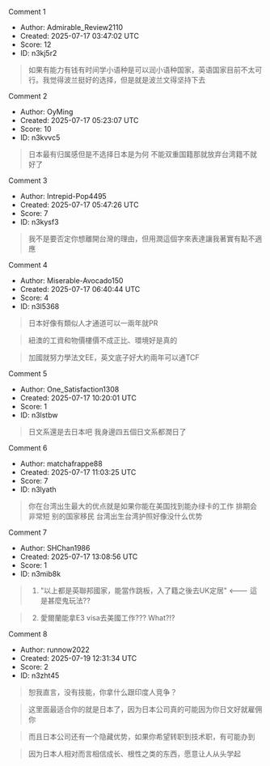 Comment 1

- Author: Admirable_Review2110
- Created: 2025-07-17 03:47:02 UTC
- Score: 12
- ID: n3kj5r2

> 如果有能力有钱有时间学小语种是可以润小语种国家，英语国家目前不太可行。我觉得波兰挺好的选择，但是就是波兰文得坚持下去

Comment 2

- Author: OyMing
- Created: 2025-07-17 05:23:07 UTC
- Score: 10
- ID: n3kvvc5

> 日本最有归属感但是不选择日本是为何 不能双重国籍那就放弃台湾籍不就好了

Comment 3

- Author: Intrepid-Pop4495
- Created: 2025-07-17 05:47:26 UTC
- Score: 7
- ID: n3kysf3

> 我不是要否定你想離開台灣的理由，但用潤這個字來表達讓我著實有點不適應

Comment 4

- Author: Miserable-Avocado150
- Created: 2025-07-17 06:40:44 UTC
- Score: 4
- ID: n3l5368

> 日本好像有類似人才通道可以一兩年就PR

> 紐澳的工資和物價樓價不成正比、環境好是真的

> 加國就努力學法文EE，英文底子好大約兩年可以通TCF

Comment 5

- Author: One_Satisfaction1308
- Created: 2025-07-17 10:20:01 UTC
- Score: 1
- ID: n3lstbw

> 日文系還是去日本吧 我身邊四五個日文系都潤日了

Comment 6

- Author: matchafrappe88
- Created: 2025-07-17 11:03:25 UTC
- Score: 7
- ID: n3lyath

> 你在台湾出生最大的优点就是如果你能在美国找到能办绿卡的工作 排期会非常短 别的国家移民 台湾出生台湾护照好像没什么优势

Comment 7

- Author: SHChan1986
- Created: 2025-07-17 13:08:56 UTC
- Score: 1
- ID: n3mib8k

> 1. "以上都是英聯邦國家，能當作跳板，入了籍之後去UK定居" <--- 這是甚麼鬼玩法??

> 2. 愛爾蘭能拿E3 visa去美國工作??? What?!?

Comment 8

- Author: runnow2022
- Created: 2025-07-19 12:31:34 UTC
- Score: 2
- ID: n3zht45

> 恕我直言，没有技能，你拿什么跟印度人竞争？

> 这里面最适合你的就是日本了，因为日本公司真的可能因为你日文好就雇佣你

> 而且日本公司还有一个隐藏优势，如果你希望转职到技术职，有可能办到

> 因为日本人相对而言相信成长、根性之类的东西，愿意让人从头学起
